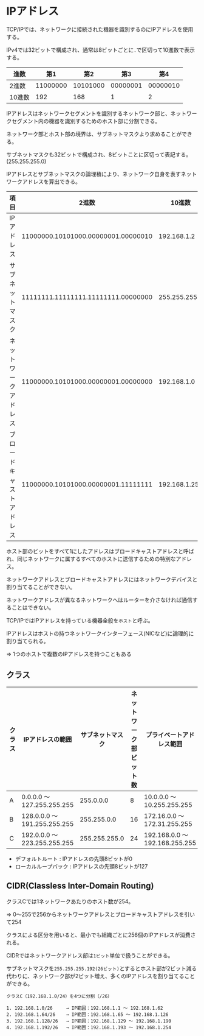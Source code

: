 # IPアドレス

TCP/IPでは、ネットワークに接続された機器を識別するのにIPアドレスを使用する。

IPv4では32ビットで構成され、通常は8ビットごとに`.`で区切って10進数で表示する。

| 進数   | 第1      | 第2      | 第3      | 第4      |
|--------|----------|----------|----------|----------|
| 2進数  | 11000000 | 10101000 | 00000001 | 00000010 |
| 10進数 | 192      | 168      | 1        | 2        |

IPアドレスはネットワークセグメントを識別するネットワーク部と、ネットワークセグメント内の機器を識別するためのホスト部に分割できる。

ネットワーク部とホスト部の境界は、サブネットマスクより求めることができる。

サブネットマスクも32ビットで構成され、8ビットことに区切って表記する。(255.255.255.0)

IPアドレスとサブネットマスクの論理積により、ネットワーク自身を表すネットワークアドレスを算出できる。

| 項目                     | 2進数                               | 10進数        |
|--------------------------|-------------------------------------|---------------|
| IPアドレス               | 11000000.10101000.00000001.00000010 | 192.168.1.2   |
| サブネットマスク         | 11111111.11111111.11111111.00000000 | 255.255.255.0 |
| ネットワークアドレス     | 11000000.10101000.00000001.00000000 | 192.168.1.0   |
| ブロードキャストアドレス | 11000000.10101000.00000001.11111111 | 192.168.1.255 |

ホスト部のビットをすべて1にしたアドレスはブロードキャストアドレスと呼ばれ、同じネットワークに属するすべてのホストに送信するための特別なアドレス。

ネットワークアドレスとブロードキャストアドレスにはネットワークデバイスと割り当てることができない。

ネットワークアドレスが異なるネットワークへはルーターを介さなければ通信することはできない。

TCP/IPではIPアドレスを持っている機器全般を`ホスト`と呼ぶ。

IPアドレスはホストの持つネットワークインターフェース(NICなど)に論理的に割り当てられる。

=> 1つのホストで複数のIPアドレスを持つこともある

## クラス

| クラス | IPアドレスの範囲             | サブネットマスク | ネットワーク部ビット数 | プライベートアドレス範囲       |
|--------|------------------------------|------------------|------------------------|--------------------------------|
| A      | 0.0.0.0 ～ 127.255.255.255   | 255.0.0.0        | 8                      | 10.0.0.0 ～ 10.255.255.255     |
| B      | 128.0.0.0 ～ 191.255.255.255 | 255.255.0.0      | 16                     | 172.16.0.0 ～ 172.31.255.255   |
| C      | 192.0.0.0 ～ 223.255.255.255 | 255.255.255.0    | 24                     | 192.168.0.0 ～ 192.168.255.255 |

- デフォルトルート : IPアドレスの先頭8ビットが0
- ローカルループバック : IPアドレスの先頭8ビットが127

## CIDR(Classless Inter-Domain Routing)

クラスCでは1ネットワークあたりのホスト数が254。

=> 0～255で256からネットワークアドレスとブロードキャストアドレスを引いて254

クラスによる区分を用いると、最小でも組織ごとに256個のIPアドレスが消費される。

CIDRではネットワークアドレス部は`1ビット`単位で扱うことができる。

サブネットマスクを`255.255.255.192(26ビット)`とするとホスト部が2ビット減る代わりに、ネットワーク部が2ビット増え、多くのIPアドレスを割り当てることができる。

```
クラスC（192.168.1.0/24）を4つに分割（/26）

1. 192.168.1.0/26     → IP範囲：192.168.1.1 ～ 192.168.1.62
2. 192.168.1.64/26    → IP範囲：192.168.1.65 ～ 192.168.1.126
3. 192.168.1.128/26   → IP範囲：192.168.1.129 ～ 192.168.1.190
4. 192.168.1.192/26   → IP範囲：192.168.1.193 ～ 192.168.1.254
```

